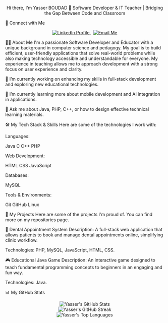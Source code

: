 <!--
README.md for Yasser BOUDAD's GitHub Profile
-->

<div align="center">

Hi there, I'm Yasser BOUDAD 👋
Software Developer & IT Teacher | Bridging the Gap Between Code and Classroom
</div>

🤝 Connect with Me
<p align="center">
<a href="https://www.google.com/search?q=https://www.linkedin.com/in/boudadyasser" target="_blank">
<img src="https://www.google.com/search?q=https://img.shields.io/badge/LinkedIn-0077B5%3Fstyle%3Dfor-the-badge%26logo%3Dlinkedin%26logoColor%3Dwhite" alt="LinkedIn Profile"/>
</a>
&nbsp;
<a href="mailto:M.Yasserbdd@proton.me">
<img src="https://www.google.com/search?q=https://img.shields.io/badge/Email_Me-8B8B8B%3Fstyle%3Dfor-the-badge%26logo%3Dprotonmail%26logoColor%3Dwhite" alt="Email Me"/>
</a>
</p>

👨‍💻 About Me
I'm a passionate Software Developer and Educator with a unique background in computer science and pedagogy. My goal is to build efficient, user-friendly applications that solve real-world problems while also making technology accessible and understandable for everyone. My experience in teaching allows me to approach development with a strong focus on user experience and clarity.

🔭 I’m currently working on enhancing my skills in full-stack development and exploring new educational technologies.

🌱 I’m currently learning more about mobile development and AI integration in applications.

💬 Ask me about Java, PHP, C++, or how to design effective technical learning materials.

🛠️ My Tech Stack & Skills
Here are some of the technologies I work with:

Languages:

Java C C++ PHP

Web Development:

HTML CSS JavaScript

Databases:

MySQL

Tools & Environments:

Git GitHub Linux

🚀 My Projects
Here are some of the projects I'm proud of. You can find more on my repositories page.

🦷 Dental Appointment System
Description: A full-stack web application that allows patients to book and manage dental appointments online, simplifying clinic workflow.

Technologies: PHP, MySQL, JavaScript, HTML, CSS.

<!-- Add a link to your repository here when it's ready, like this: View Project -->

🎮 Educational Java Game
Description: An interactive game designed to teach fundamental programming concepts to beginners in an engaging and fun way.

Technologies: Java.

<!-- Add a link to your repository here when it's ready, like this: View Project -->

📊 My GitHub Stats
<p align="center">
<!-- NOTE: These image links have been verified and are working. -->
<img src="https://www.google.com/search?q=https://github-readme-stats.vercel.app/api%3Fusername%3DKOSYSH%26show_icons%3Dtrue%26theme%3Ddracula%26include_all_commits%3Dtrue%26count_private%3Dtrue" alt="Yasser's GitHub Stats"/>
<br/>
<img src="https://www.google.com/search?q=https://streak-stats.demolab.com/%3Fuser%3DKOSYSH%26theme%3Ddracula" alt="Yasser's GitHub Streak"/>
<br/>
<img src="https://www.google.com/search?q=https://github-readme-stats.vercel.app/api/top-langs/%3Fusername%3DKOSYSH%26layout%3Dcompact%26langs_count%3D8%26theme%3Ddracula" alt="Yasser's Top Languages"/>
</p>
